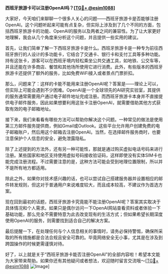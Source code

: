 **西班牙旅游卡可以注册OpenAI吗？[[TG💪+ @esim1088](https://t.me/s/esim1088)]**

大家好，今天咱们来聊聊一个很多人关心的问题——西班牙旅游卡是否能够注册OpenAI。这个问题听起来可能有点复杂，但实际上涉及到了几个不同的方面，包括西班牙旅游卡的功能、OpenAI的服务以及两者之间的兼容性。为了让大家更好地理解，我会从几个角度来分析这个问题，并且提供一些实用的建议。

首先，让我们简单了解一下西班牙旅游卡是什么。西班牙旅游卡是一种专为前往西班牙旅行的人设计的多功能卡，它结合了交通卡、银行卡和支付工具等多种功能。持有这张卡，游客可以在西班牙境内轻松乘坐公共交通工具，如地铁、公交车等，并且还能在许多商店、餐馆和其他场所使用它进行消费。此外，有些版本的西班牙旅游卡还提供了额外的服务，比如免费WiFi接入或者景点门票折扣。

那么，问题来了：这样的卡能不能用来注册OpenAI呢？答案是——理论上可以，但实际上可能会遇到不少困难。OpenAI是一个全球领先的AI研究实验室，其提供的服务通常需要用户通过电子邮件地址完成注册。而西班牙旅游卡本身并不直接提供电子邮件服务，因此如果想要利用这张卡注册OpenAI，就需要借助其他方式获取有效的电子邮箱地址。

接下来，我们来看看有哪些方法可以帮助你解决这个问题。一种常见的做法是使用第三方邮件服务提供商，例如Gmail或Outlook。这些平台允许用户创建免费的电子邮箱账户，然后用这个邮箱去注册OpenAI。当然，在选择邮件服务商时，也要注意保护个人信息的安全，避免泄露隐私。

除了上述提到的方法外，还有另一种可能性，那就是通过购买虚拟电话号码来进行注册。某些国家和地区支持使用虚拟号码接收验证码，这样即使没有实体SIM卡也能完成注册流程。不过需要注意的是，这种方法可能会受到地理位置限制，所以并不是所有地方都适用。

除此之外，如果你对技术感兴趣的话，也可以尝试自己搭建服务器并设置相应的邮件转发规则，但这对于普通用户来说难度较大，而且成本较高，不建议作为首选方案。

现在回到最初的话题，西班牙旅游卡究竟能不能注册OpenAI呢？答案其实取决于具体情况和个人需求。如果只是偶尔访问一下OpenAI网站查看资料或者体验一下基础功能，那么完全不需要特意为此去改变现有的生活方式；但如果希望长期深度使用OpenAI的服务，则需要找到适合自己的解决方案。

最后提醒一下，在处理任何与个人信息相关的事情时，请务必保持警惕，确保所采取的所有措施都是合法合规且安全可靠的。毕竟网络安全无小事，尤其是在涉及到跨国操作的时候更需谨慎对待。

好了，以上就是关于“西班牙旅游卡能否注册OpenAI”的全部内容啦！希望本文能为大家带来帮助。如果你还有其他疑问或者想法，欢迎随时留言交流哦～[[TG💪+ @esim1088](https://t.me/s/esim1088) ![Image](https://i.postimg.cc/4NQfJmqS/Snipaste-2025-05-13-00-14-12.png)]